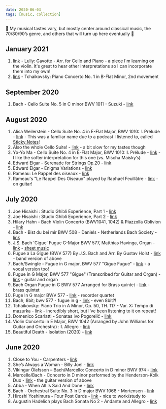 ```yaml
---
date: 2020-06-03
tags: [music, collection]
---
```


🎵 My musical tastes vary, but mostly center around classical music, the 70/80/90’s genre, and others that will turn up here eventually 🎵

## January 2021
1. [link](https://youtu.be/rEc8cT5T07U) - Lully: Gavotte - Arr. for Cello and Piano - a piece I'm learning on the violin. It's great to hear other interpretations so I can incorporate them into my own!
2. [link](https://youtu.be/S6I_lhqudEo) - Tchaikovsky: Piano Concerto No. 1 in B-Flat Minor, 2nd movement

## September 2020
1. Bach - Cello Suite No. 5 in C minor BWV 1011 - Suzuki - [link](https://youtu.be/zEHXTrJb3HQ)

## August 2020
1. Alisa Weilerstein - Cello Suite No. 4 in E-Flat Major, BWV 1010: I. Prélude - [link](https://youtu.be/O4vZ1VYYCso) - This was a familiar name due to a podcast I listened to, called [Sticky Notes](https://stickynotespodcast.libsyn.com/)!
2. Also the whole Cello Suite! - [link](https://www.youtube.com/watch?v=dMFBpnsTSmc&list=OLAK5uy_mm7H-BTfNDloEI0pLkEEPxFPRWlGNpdSk) - a bit slow for my tastes though
3. Yo-Yo Ma - Cello Suite No. 4 in E-Flat Major, BWV 1010: I. Prélude - [link](https://youtu.be/rnjvtSShi4c) - I like the softer interpretation for this one (vs. Mischa Maisky’s)
4. Edward Elgar - Serenade for Strings Op.20 - [link](https://youtu.be/4WhN_pjhHY8)
5. Edward Elgar - Enigma Variations - [link](https://youtu.be/P2OhGH3rFi4)
6. Rameau: Le Rappel des oiseaux - [link](https://youtu.be/LnulGNbPgnc)
7. Rameau's "Le Rappel Des Oiseaux" played by Raphaël Feuillâtre - [link](https://youtu.be/cczqvOxFtm4) - on guitar!

## July 2020
1. Joe Hisaishi : Studio Ghibli Experience, Part 1 - [link](https://www.youtube.com/watch?v=0jZNKV5ROBM)
2. Joe Hisaishi : Studio Ghibli Experience, Part 2 - [link](https://youtu.be/FrX7tnM80M8)
3. Hilary Hahn - Bach Violin Concerto (BWV1041, 1042) & Piazzolla Oblivion - [link](https://youtu.be/nGwDSNEikFw)
4. Bach - Bist du bei mir BWV 508 - Daniels - Netherlands Bach Society - [link](https://youtu.be/i6dTpDTozmc)
5. J.S. Bach 'Gigue' Fugue G-Major BWV 577, Matthias Havinga, Organ - [link](https://youtu.be/WuoxijdFKA0) - [sheet music](https://imslp.org/wiki/Fugue_in_G_major,_BWV_577_%28Bach,_Johann_Sebastian%29)
6. Fugue a La Gigue (BWV 577) By J.S. Bach and Arr. By Gustav Holst - [link](https://youtu.be/DQU0MhiWBm4) - band version of above
7. Bach/Swingle - Fugue in G major, BWV 577 "Gigue Fugue" - [link](https://youtu.be/hPUtnaioG-0) - a vocal version too!
8. Fugue in G Major, BWV 577 "Gigue" (Transcribed for Guitar and Organ) - [link](https://youtu.be/KkOAXT88DrE) - guitar and organ
9. Bach Organ Fugue in G BWV 577 Arranged for Brass quintet - [link](https://youtu.be/QO_26QQbPM8) - brass quintet
10. Fuge In G major BWV 577 - [link](https://youtu.be/KnzD7pF398I) - recorder quartet
11. Bach; 8bit; bwv 577 - fugue in g - [link](https://youtu.be/cC-lIXb4N6Y) - even 8bit?!
12. Tchaikovsky: Piano Trio in A Minor, Op. 50, TH. 117 - Var. X: Tempo di mazurka - [link](https://youtu.be/eVuy-8_qCqI) - incredibly short, but I’ve been listening to it on repeat!
13. Domenico Scarlatti - Sonatas Ivo Pogorelić - [link](https://youtu.be/4yBQlZ06G40)
14. Violin Concerto in E Major, BWV 1042 (Arranged by John Williams for Guitar and Orchestra) : I. Allegro - [link](https://youtu.be/ve7NJWxSI2s)
15. Beautiful Death - Isolation (2020) - [link](https://youtu.be/Qy_O1YJjYug)

## June 2020
1. Close to You - Carpenters - [link](https://youtu.be/jV127kNz0hs)
2. She’s Always a Woman - Billy Joel - [link](https://youtu.be/Cx3QmqV2pHg)
3. Víkingur Ólafsson – Bach/Marcello: Concerto in D minor BWV 974 - [link](https://youtu.be/tJl7f1WGNnw)
4. Marcello/Bach - Concerto in D minor performed by the Henderson-Kolk Duo - [link](https://youtu.be/T_KV16qS9iM) - the guitar version of above
5. Abba - When All Is Said And Done - [link](https://youtu.be/tUh4u-lYEhM)
6. Bach - Orchestral Suite No. 3 in D major BWV 1068 - Mortensen - [link](https://youtu.be/oqU4rF_ysQo)
7. Hiroshi Yoshimura - Four Post Cards - [link](https://youtu.be/JiHHR9I3XAc) - nice to work/study to
8. Augustin Hadelich plays Bach Sonata No 2 - Andante and Allegro - [link](https://youtu.be/8WV15SoAq3I)